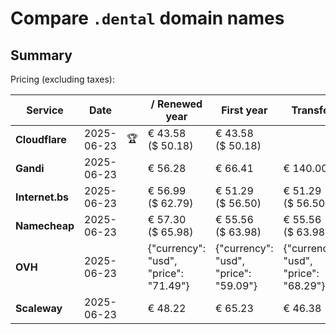 # Compare `.dental` domain names

## Summary

Pricing (excluding taxes):

| Service | Date |  | / Renewed year | First year | Transfer | Restoration |
|--|--|--|--|--|--|--|
| **Cloudflare** | 2025-06-23 | 🏆 | € 43.58<br>($ 50.18) | € 43.58<br>($ 50.18) |  |  |
| **Gandi** | 2025-06-23 |  | € 56.28 | € 66.41 | € 140.00 | € 117.43 |
| **Internet.bs** | 2025-06-23 |  | € 56.99<br>($ 62.79) | € 51.29<br>($ 56.50) | € 51.29<br>($ 56.50) | € 258.69<br>($ 284.99) |
| **Namecheap** | 2025-06-23 |  | € 57.30<br>($ 65.98) | € 55.56<br>($ 63.98) | € 55.56<br>($ 63.98) |  |
| **OVH** | 2025-06-23 |  | {"currency": "usd", "price": "71.49"} | {"currency": "usd", "price": "59.09"} | {"currency": "usd", "price": "68.29"} |  |
| **Scaleway** | 2025-06-23 |  | € 48.22 | € 65.23 | € 46.38 | € 51.74 |
